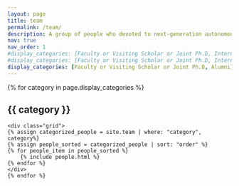 ```yaml
---
layout: page
title: team
permalink: /team/
description: A group of people who devoted to next-generation autonomous driving technology.
nav: true
nav_order: 1
#display_categories: [Faculty or Visiting Scholar or Joint Ph.D, Intern or Visiting Student]
#display_categories: [Faculty or Visiting Scholar or Joint Ph.D, Intern or Visiting Student, Alumni]
display_categories: [Faculty or Visiting Scholar or Joint Ph.D, Alumni]
---
```


<div class="team">
    {% for category in page.display_categories %}
    <h2 class="category">{{ category }}</h2>

    <div class="grid">
    {% assign categorized_people = site.team | where: "category", category%}
    {% assign people_sorted = categorized_people | sort: "order" %}
    {% for people_item in people_sorted %}
        {% include people.html %}
    {% endfor %}
    </div>
    {% endfor %}
</div>